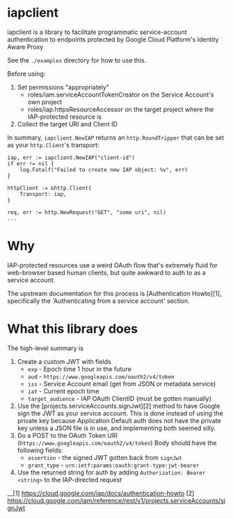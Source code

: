 # iapclient

iapclient is a library to facilitate programmatic service-account
authentication to endpoints protected by Google Cloud Platform's Identity Aware
Proxy

See the `./examples` directory for how to use this.

Before using:
1. Set permissions "appropriately"
   - roles/iam.serviceAccountTokenCreator on the Service Account's own project
   - roles/iap.httpsResourceAccessor on the target project where the
     IAP-protected resource is
1. Collect the target URI and Client ID

In summary, `iapclient.NewIAP` returns an `http.RoundTripper` that can be set
as your `http.Client`'s transport:
```
iap, err := iapclient.NewIAP("client-id")
if err != nil {
    log.Fatalf("Failed to create new IAP object: %v", err)
}

httpClient := &http.Client{
    Transport: iap,
}

req, err := http.NewRequest("GET", "some uri", nil)
...

```

# Why

IAP-protected resources use a weird OAuth flow that's extremely fluid for
web-browser based human clients, but quite awkward to auth to as a service
account.

The upstream documentation for this process is [Authentication Howto][1],
specifically the 'Authenticating from a service account' section.

# What this library does

The high-level summary is

1. Create a custom JWT with fields
   - `exp` - Epoch time 1 hour in the future
   - `aud` - `https://www.googleapis.com/oauth2/v4/token`
   - `iss` - Service Account email (get from JSON or metadata service)
   - `iat` - Current epoch time
   - `target_audience` - IAP OAuth ClientID (must be gotten manually)
1. Use the [projects.serviceAccounts.signJwt][2] method to have Google sign the
   JWT as your service account. This is done instead of using the private key
   because Application Default auth does not have the private key unless a JSON
   file is in use, and implementing both seemed silly.
1. Do a POST to the OAuth Token URI (`https://www.googleapis.com/oauth2/v4/token`)
   Body should have the following fields:
   - `assertion` - the signed JWT gotten back from `signJwt`
   - `grant_type` - `urn:ietf:params:oauth:grant-type:jwt-bearer`
1. Use the returned string for auth by adding `Authorization: Bearer <string>`
   to the IAP-directed request

__[1] https://cloud.google.com/iap/docs/authentication-howto
[2] https://cloud.google.com/iam/reference/rest/v1/projects.serviceAccounts/signJwt
